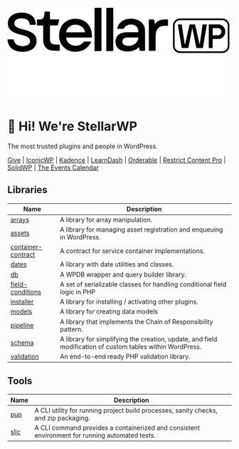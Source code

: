 ![StellarWP](https://github.com/stellarwp/.github/blob/main/images/stellarwp-logo.png#gh-light-mode-only)
![StellarWP](https://github.com/stellarwp/.github/blob/main/images/stellarwp-logo-white.png#gh-dark-mode-only)

# :wave: Hi! We're StellarWP

The most trusted plugins and people in WordPress.

[Give](https://givewp.com) | [IconicWP](https://iconicwp.com) | [Kadence](https://kadencewp.com) | [LearnDash](https://learndash.com) | [Orderable](https://orderable.com) | [Restrict Content Pro](https://restrictcontentpro.com) | [SolidWP](https://solidwp.com) | [The Events Calendar](https://theeventscalendar.com)

## Libraries

| Name | Description |
|---|---|
| [arrays](https://github.com/stellarwp/arrays) | A library for array manipulation. |
| [assets](https://github.com/stellarwp/assets) | A library for managing asset registration and enqueuing in WordPress. |
| [container-contract](https://github.com/stellarwp/container-contract) | A contract for service container implementations. |
| [dates](https://github.com/stellarwp/dates) | A library with date utilities and classes. |
| [db](https://github.com/stellarwp/db) | A WPDB wrapper and query builder library. |
| [field-conditions](https://github.com/stellarwp/field-conditions) | A set of serializable classes for handling conditional field logic in PHP |
| [installer](https://github.com/stellarwp/installer) | A library for installing / activating other plugins. |
| [models](https://github.com/stellarwp/models) | A library for creating data models |
| [pipeline](https://github.com/stellarwp/pipeline) | A library that implements the Chain of Responsibility pattern. |
| [schema](https://github.com/stellarwp/schema) | A library for simplifying the creation, update, and field modification of custom tables within WordPress. |
| [validation](https://github.com/stellarwp/validation) | An end-to-end ready PHP validation library. |

## Tools

| Name | Description |
|---|---|
| [pup](https://github.com/stellarwp/pup) | A CLI utility for running project build processes, sanity checks, and zip packaging. |
| [slic](https://github.com/stellarwp/slic) | A CLI command provides a containerized and consistent environment for running automated tests. |
